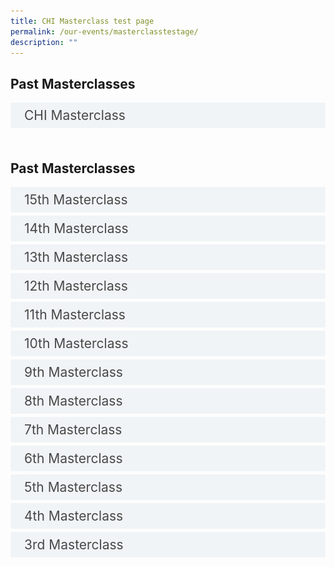 ```yaml
---
title: CHI Masterclass test page
permalink: /our-events/masterclasstestage/
description: ""
---
```

<style>

input {
	display: none;
}
label {
	display: block;
	padding: 8px 22px;
	margin: 0 0 5px 0;
	cursor: pointor;
	background: #F0F4F6;
	border-radius: 3px;
	width=100%;
	color: #484848;
	transition: ease .5s;
	font-size: 1.5em;
	content: '02795';
}

label:hover {
	background: #BD2D37;
	color: #FFF;
	
}

.accordion-content {
	/* background: #E2E5F6; */
	padding: 10px 0px 30px 30px;
	/* border: 1px solid #484848; */
	margin: 0 0 1px 0;
	border-radius: 3px;
}

input + label + .accordion-content {
	display: none;
}

input:checked + label + .accordion-content {
	display: none;
}

input:checked + label + .accordion-content {
	display: block;
	
}
  accordion label::before {
    content: url("https://d33wubrfki0l68.cloudfront.net/2726d99e678e7823e23532634fdd6e83dfe96a99/c39dd/images/chevron-down.svg");
    color: #037e8a;
    font-weight: 400;
    font-size: 18px;
    line-height: 1.1rem;
    padding: 0;
    position: absolute;
    right: 0.5rem;
  }

 accordion input:checked+label::before {
    content: url("https://d33wubrfki0l68.cloudfront.net/7468164d2fc2ad4fdea648e6cf2de622c2f70892/1819b/images/chevron-up.svg");
    transform: rotateZ(180deg);
  }


</style>
<!-- End of accordion -->

<div class="container">
<h2 id="our-main-plans">Past Masterclasses</h2>

<div>
		<input id="title1" type="checkbox"><label for="title1">CHI Masterclass</label>
<div class="accordion-content">
<table class="table table-borderless">
  <thead>
    <tr>
      <th scope="col"><a href="https://www.carecorner.org.sg/"><img alt="CHI" style="width:384px; height:192px; padding-top:8%;" src="/images/Masterclass/15%20masterclass_patrick.jpg"></a></th>
      <th style="width: 50%;" scope="col">Through this session, Patrick highlights the 5Cs of Community Leadership (Care, Connect, Create, Cultivate and Collaborate) and will be sharing hard truths and provide tips on how one can better engage and connect in the community. The session also touches on how we can be more genuine and effective leaders/partners as we roll up our sleeves towards population health and a Healthier SG.</th>

    
  </tr></thead>

</table>

<p></p>
	</div>
<br>


<style>
input {
	display: none;
}
label {
	display: block;
	padding: 8px 22px;
	margin: 0 0 5px 0;
	cursor: pointor;
	background: #F0F4F6;
	border-radius: 3px;
	width=100%;
	color: #484848;
	transition: ease .5s;
	font-size: 1.5em;
}

label:hover {
	background: #BD2D37;
	color: #FFF;
}

.accordion-content {
	/* background: #E2E5F6; */
	padding: 10px 0px 30px 30px;
	/* border: 1px solid #484848; */
	margin: 0 0 1px 0;
	border-radius: 3px;
	overflow: scroll;
	width: 800px;
  height: 300px;
}

input + label + .accordion-content {
	display: none;
}

input:checked + label + .accordion-content {
	display: none;
}

input:checked + label + .accordion-content {
	display: block;
}
	
img {
  float: left;
  margin: 0px 0px 15px 20px;

</style>
<!-- End of accordion -->

<div class="container">
<h2 id="our-main-plans">Past Masterclasses</h2>

<div>
		<input id="title15" type="checkbox"><label for="title15">15th Masterclass</label>
<div class="accordion-content">
<table class="table table-borderless">
  <thead>
    <tr>
      <th scope="col"><img alt="CHI" style="width:384px; height:192px; padding-top:8%;" src="/images/Masterclass/15%20masterclass_patrick.jpg"></th>
      <th style="width: 50%;" scope="col">Through this session, Patrick highlights the 5Cs of Community Leadership (Care, Connect, Create, Cultivate and Collaborate) and will be sharing hard truths and provide tips on how one can better engage and connect in the community. The session also touches on how we can be more genuine and effective leaders/partners as we roll up our sleeves towards population health and a Healthier SG.</th>

    
  </tr></thead>

</table>

<p></p>
	</div>
<div>
		<input id="title14" type="checkbox"><label for="title14">14th Masterclass</label>
<div class="accordion-content">
    <div><p><strong>27 March 2023</strong></p>			 
<style>
img {
  float: left;
	margin: 0px 0px 15px 20px;
}
div.ex1 {
  background-color: lightblue;
  width: 384px;
  height: 192px;
  overflow: scroll;
}
</style><p><img src="/images/Masterclass/14%20masterclass_jonty.jpg" alt="chi" style="width:484px;height:296px;margin-right:15px;">
</p><div class="ex1"><b><u>Population Health - Ambition into Action</u></b> <br>
			<b>Dr Jonty Heaversedge​</b>
				Chief Medical Officer and Chief Clinical Information Officer,
South East London Integrated Care System 
Clinical Director, Imperial College Health Partners 
<br>
			Like most other health systems in the world, when the National Health System (NHS) in England was established, it was primarily focused on treating single conditions or illnesses. Since then both the understanding of disease and needs of the population have changed. People are living longer with multiple, complex, long-term conditions and increasingly require ongoing support from many different services and professionals. There is also a better understanding of the wider metabolic, behavioural, and environmental factors that are driving the increasing burden of ill-health, inequalities of outcome, and cost of care to society.

There is a growing realisation that this challenge cannot be met by health and care services alone – expanding current services to meet this need is unaffordable and a 'work-harder' approach will not help us to address these complex and multifactorial challenges. Increasingly health systems across the world are coming to the same conclusion – we need a fundamentally different approach – one which starts with our population and depends on strong partnership – not just between health and care providers but across government departments, community partners and, perhaps most importantly with our communities themselves.

These principles sit at the heart of current NHS reform and the introduction of Integrated Care Systems (ICSs) in England, but they are not new. Like other systems across the world, progress has been painfully slow, and whilst structural reform may help create the conditions for change it can easily belie the reality of the transformational challenge.

How do we translate these concepts into strategy, create a compelling vision that engages with our workforce, patients, and local communities, and prioritise action and investment to create impact? This requires a fundamental shift in mindset and method. We need to be clear how we think transformation happens in a complex system, how we create the conditions for improvement and innovation, develop enabling capabilities to catalyse change, and empower change-makers in our communities to unleash their energy and talent.

There is no 'right' answer and history would suggest that simply trying to replicate a solution in a different context is rarely successful. In this session Dr Jonty will share practical insights on prevention, primary care transformation, and population health management – to help accelerate our ambitions for happier, healthier populations in both England and Singapore.
<p></p>
	</div></div></div>
    
<div>
		<input id="title13" type="checkbox"><label for="title13">13th Masterclass</label>
<div class="accordion-content">
<table class="table table-borderless">
  <thead>
    <tr>
      <th scope="col"><img alt="CHI" style="width:384px; height:192px; padding-top:8%;" src="/images/Masterclass/13th%20chi%20masterclass.png"></th>
			<th style="width: 50%;" scope="col"><b>Dr Tai-Yi Huang</b><br>
Corporate Vice President &amp; Chief Technology Officer, ASUS <br>
The evolution of modern medicine to precision medicine is often hampered by two major challenges: Fragmented Data and Outdated Information Systems. In this masterclass, Dr Huang shares the lessons learnt in tackling these challenges, and present innovative solutions that have been developed in response to these challenges.</th>

    
  </tr></thead>

</table>

<p></p>
	</div>
<div>
		<input id="title12" type="checkbox"><label for="title12">12th Masterclass</label>
<div class="accordion-content">
<table class="table table-borderless">
  <thead>
    <tr>
      <th scope="col"><img alt="CHI" style="width:384px; height:192px; padding-top:8%;" src="/images/Masterclass/12th%20masterclass.png"></th>
      <th style="width: 50%;" scope="col">Sustainability in Healthcare Transformation<br>Population Health Experiences of the Hong Kong Health System
				By <b>Prof Gabriel Leung</b><br>

Sustainable Transformation in Karolinska University Hospital 
By <b>Associate Professor Anders Ahlsson<b>
</b></b></th>

    
  </tr></thead>

</table>

<p></p>
	</div>
<div>
		<input id="title11" type="checkbox"><label for="title11">11th Masterclass</label>
<div class="accordion-content">
<b>Dr Samir Sinha</b><br>
MD, DPhil, FRCPC, AGSF
Director of Geriatrics, Sinai Health System
Director of the University Health Network, Toronto, Canada<br>

<b>Mr Ralph Broad</b><br>
Director, Inclusive Neighbourhoods Ltd
Founder, Local Area Coordination Network
Lessons Learned from the Development of Cost-Effective and Integrated Care Models for the Elderly in Toronto and Ontario, Canada<br>

An aging population presents both a challenge and an opportunity to rethink how we organize and deliver elder care. Toronto’s Mount Sinai Hospital responded with the development of its Acute Care for Elders (ACE) strategy, led by Dr. Sinha which has demonstrated significant improvements in overall quality of care outcomes. It has reduced lengths of stay by 28 percent, lowered readmission rates by 14 percent and other adverse outcomes and inappropriate resource utilization through the successful implementation of evidence-informed care processes across the continuum of care, including integrating &amp; coordinating care for the elderly to community care settings. Using these learnings, Dr. Sinha has helped to further create upstream Ministry of Health interventions like exercise and falls prevention classes, community paramedicine programs, and stronger investments in home and community care and supportive housing through the Government of Ontario’s Seniors Strategy that have further worked to improve patient and system outcomes

Transforming Services &amp; Systems with Local Area Coordination in the UK

This Masterclass explores the design, development, implementation and long term outcomes of Local Area Coordination in England and Wales.Building on 30 years of international learning, Local Area Coordination is an integrated, evidence based approach to supporting people of all ages who may be facing complex life situations (including living with disabilities, mental health needs, ageing) and their families/carers to build and pursue their personal vision for a good life; stay strong/resilient, safe and connected as contributing citizens within their local communities; build practical, sustainable, local, non-service solutions to problems wherever possible; and build more welcoming, inclusive and supportive communities. Therefore, rather than waiting for crises and responding with services and money, it is about strengthening individuals and families – choice, control, opportunities and resilience; reducing isolation and loneliness, improving health and well-being; preventing or reducing demand for, or dependency on, costly services wherever possible; building community capacity and resilience; and supporting service reform and integration, having high quality services as a valued back up to local solutions.      


    
  <table class="table table-borderless">
  <thead>
    <tr>
      <th scope="col"><img alt="CHI" style="width:384px; height:192px; padding-top:8%;" src="/images/Masterclass/11th-chi-masterclass-image.png"></th>
	</tr></thead>

</table>

<p></p>
	</div>
<div>
		<input id="title2" type="checkbox"><label for="title2">10th Masterclass</label>
<div class="accordion-content">
<table class="table table-borderless">
  <thead>
    <tr>
      <th scope="col"><a href="https://www.carecorner.org.sg/"><img alt="CHI" style="width:384px; height:192px; padding-top:8%;" src="/images/Masterclass/15%20masterclass_patrick.jpg"></a></th>
      <th style="width: 50%;" scope="col">Through this session, Patrick highlights the 5Cs of Community Leadership (Care, Connect, Create, Cultivate and Collaborate) and will be sharing hard truths and provide tips on how one can better engage and connect in the community. The session also touches on how we can be more genuine and effective leaders/partners as we roll up our sleeves towards population health and a Healthier SG.</th>

    
  </tr></thead>

</table>

<p></p>
	</div>
<div>
		<input id="title2" type="checkbox"><label for="title2">9th Masterclass</label>
<div class="accordion-content">
<table class="table table-borderless">
  <thead>
    <tr>
      <th scope="col"><a href="https://www.carecorner.org.sg/"><img alt="CHI" style="width:384px; height:192px; padding-top:8%;" src="/images/Masterclass/15%20masterclass_patrick.jpg"></a></th>
      <th style="width: 50%;" scope="col">Through this session, Patrick highlights the 5Cs of Community Leadership (Care, Connect, Create, Cultivate and Collaborate) and will be sharing hard truths and provide tips on how one can better engage and connect in the community. The session also touches on how we can be more genuine and effective leaders/partners as we roll up our sleeves towards population health and a Healthier SG.</th>

    
  </tr></thead>

</table>

<p></p>
	</div>
<div>
		<input id="title2" type="checkbox"><label for="title2">8th Masterclass</label>
<div class="accordion-content">
<table class="table table-borderless">
  <thead>
    <tr>
      <th scope="col"><a href="https://www.carecorner.org.sg/"><img alt="CHI" style="width:384px; height:192px; padding-top:8%;" src="/images/Masterclass/15%20masterclass_patrick.jpg"></a></th>
      <th style="width: 50%;" scope="col">Through this session, Patrick highlights the 5Cs of Community Leadership (Care, Connect, Create, Cultivate and Collaborate) and will be sharing hard truths and provide tips on how one can better engage and connect in the community. The session also touches on how we can be more genuine and effective leaders/partners as we roll up our sleeves towards population health and a Healthier SG.</th>

    
  </tr></thead>

</table>

<p></p>
	</div>
<div>
		<input id="title2" type="checkbox"><label for="title2">7th Masterclass</label>
<div class="accordion-content">
<table class="table table-borderless">
  <thead>
    <tr>
      <th scope="col"><a href="https://www.carecorner.org.sg/"><img alt="CHI" style="width:384px; height:192px; padding-top:8%;" src="/images/Masterclass/15%20masterclass_patrick.jpg"></a></th>
      <th style="width: 50%;" scope="col">Through this session, Patrick highlights the 5Cs of Community Leadership (Care, Connect, Create, Cultivate and Collaborate) and will be sharing hard truths and provide tips on how one can better engage and connect in the community. The session also touches on how we can be more genuine and effective leaders/partners as we roll up our sleeves towards population health and a Healthier SG.</th>

    
  </tr></thead>

</table>

<p></p>
	</div>
<div>
		<input id="title2" type="checkbox"><label for="title2">6th Masterclass</label>
<div class="accordion-content">
<table class="table table-borderless">
  <thead>
    <tr>
      <th scope="col"><a href="https://www.carecorner.org.sg/"><img alt="CHI" style="width:384px; height:192px; padding-top:8%;" src="/images/Masterclass/15%20masterclass_patrick.jpg"></a></th>
      <th style="width: 50%;" scope="col">Through this session, Patrick highlights the 5Cs of Community Leadership (Care, Connect, Create, Cultivate and Collaborate) and will be sharing hard truths and provide tips on how one can better engage and connect in the community. The session also touches on how we can be more genuine and effective leaders/partners as we roll up our sleeves towards population health and a Healthier SG.</th>

    
  </tr></thead>

</table>

<p></p>
	</div>
<div>
		<input id="title2" type="checkbox"><label for="title2">5th Masterclass</label>
<div class="accordion-content">
<table class="table table-borderless">
  <thead>
    <tr>
      <th scope="col"><a href="https://www.carecorner.org.sg/"><img alt="CHI" style="width:384px; height:192px; padding-top:8%;" src="/images/Masterclass/15%20masterclass_patrick.jpg"></a></th>
      <th style="width: 50%;" scope="col">Through this session, Patrick highlights the 5Cs of Community Leadership (Care, Connect, Create, Cultivate and Collaborate) and will be sharing hard truths and provide tips on how one can better engage and connect in the community. The session also touches on how we can be more genuine and effective leaders/partners as we roll up our sleeves towards population health and a Healthier SG.</th>

    
  </tr></thead>

</table>

<p></p>
	</div>
<div>
		<input id="title2" type="checkbox"><label for="title2">4th Masterclass</label>
<div class="accordion-content">
<table class="table table-borderless">
  <thead>
    <tr>
      <th scope="col"><a href="https://www.carecorner.org.sg/"><img alt="CHI" style="width:384px; height:192px; padding-top:8%;" src="/images/Masterclass/15%20masterclass_patrick.jpg"></a></th>
      <th style="width: 50%;" scope="col">Through this session, Patrick highlights the 5Cs of Community Leadership (Care, Connect, Create, Cultivate and Collaborate) and will be sharing hard truths and provide tips on how one can better engage and connect in the community. The session also touches on how we can be more genuine and effective leaders/partners as we roll up our sleeves towards population health and a Healthier SG.</th>

    
  </tr></thead>

</table>

<p></p>
	</div>
<div>
		<input id="title2" type="checkbox"><label for="title2">3rd Masterclass</label>
<div class="accordion-content">
<table class="table table-borderless">
  <thead>
    <tr>
      <th scope="col"><a href="https://www.carecorner.org.sg/"><img alt="CHI" style="width:384px; height:192px; padding-top:8%;" src="/images/Masterclass/15%20masterclass_patrick.jpg"></a></th>
      <th style="width: 50%;" scope="col">Through this session, Patrick highlights the 5Cs of Community Leadership (Care, Connect, Create, Cultivate and Collaborate) and will be sharing hard truths and provide tips on how one can better engage and connect in the community. The session also touches on how we can be more genuine and effective leaders/partners as we roll up our sleeves towards population health and a Healthier SG.</th>

    
  </tr></thead>

</table>

<p></p>
	</div>
</div></div></div></div></div></div></div></div></div></div></div></div></div></div></div></div>